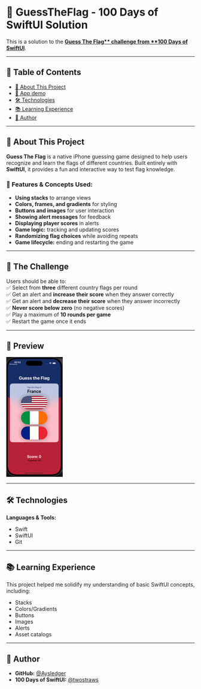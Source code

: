 # 🎌 GuessTheFlag - 100 Days of SwiftUI Solution  



This is a solution to the **[Guess The Flag** challenge from **100 Days of SwiftUI](https://www.hackingwithswift.com/books/ios-swiftui/guess-the-flag-wrap-up)**.

---

## 📑 Table of Contents  
- [📌 About This Project](#about-this-project)  
- [📸 App demo](#preview)  
- [🛠 Technologies](#technologies)  
- [📚 Learning Experience](#learning-experience)  
- [👤 Author](#author)   

---

## 📌 About This Project  
**Guess The Flag** is a native iPhone guessing game designed to help users recognize and learn the flags of different countries. Built entirely with **SwiftUI**, it provides a fun and interactive way to test flag knowledge.

### 📌 Features & Concepts Used:  
- **Using stacks** to arrange views  
- **Colors, frames, and gradients** for styling  
- **Buttons and images** for user interaction  
- **Showing alert messages** for feedback  
- **Displaying player scores** in alerts  
- **Game logic:** tracking and updating scores  
- **Randomizing flag choices** while avoiding repeats  
- **Game lifecycle:** ending and restarting the game  

---

## 🎯 The Challenge  
Users should be able to:  
✅ Select from **three** different country flags per round  
✅ Get an alert and **increase their score** when they answer correctly  
✅ Get an alert and **decrease their score** when they answer incorrectly  
✅ **Never score below zero** (no negative scores)  
✅ Play a maximum of **10 rounds per game**  
✅ Restart the game once it ends  

---

## 📸 Preview  

![Screenshot 1](recording.gif) 

---

## 🛠 Technologies  
**Languages & Tools:**  
- Swift  
- SwiftUI  
- Git  

---

## 📚 Learning Experience  
This project helped me solidify my understanding of basic SwiftUI concepts, including:  
- Stacks
- Colors/Gradients
- Buttons  
- Images
- Alerts  
- Asset catalogs  


---

## 👤 Author  
- **GitHub:** [@Aysledger](https://github.com/Aysledger)  
- **100 Days of SwiftUI:** [@twostraws](https://twitter.com/twostraws)  
